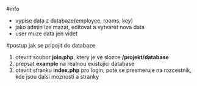 #info

- vypise data z databaze(employee, rooms, key)
- jako admin lze mazat, editovat a vytvaret nova data
- user muze data jen videt

#postup
jak se pripojit do databaze
1. otevrit soubor **join.php**, ktery je ve slozce **/projekt/database**
2. prepsat **example** na realnou existujici database
3. otevrit stranku **index.php** pro login, pote se presmeruje na rozcestnik, kde jsou dalsi moznosti a stranky
